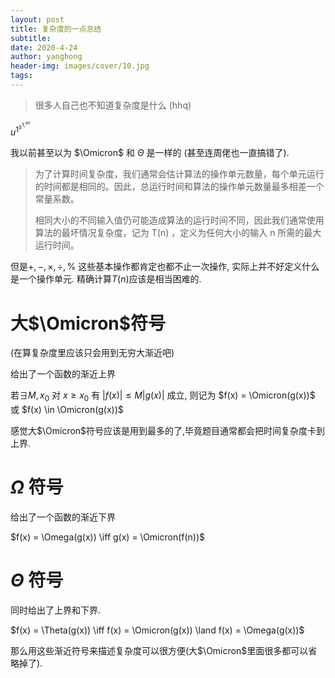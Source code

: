 ```yaml
---
layout: post
title: 复杂度的一点总结
subtitle: 
date: 2020-4-24
author: yanghong
header-img: images/cover/10.jpg
tags: 
---
```


> 很多人自己也不知道复杂度是什么	(hhq)

$u^{1^{s^{1,^{qs}}}}$

我以前甚至以为 $\Omicron$ 和 $\Theta$  是一样的 (甚至连周佬也一直搞错了).



> 为了计算时间复杂度，我们通常会估计算法的操作单元数量，每个单元运行的时间都是相同的。因此，总运行时间和算法的操作单元数量最多相差一个常量系数。
>
> 相同大小的不同输入值仍可能造成算法的运行时间不同，因此我们通常使用算法的最坏情况复杂度，记为 T(n) ，定义为任何大小的输入 n 所需的最大运行时间。

 但是$+,-,\times,\div,\%$ 这些基本操作都肯定也都不止一次操作, 实际上并不好定义什么是一个操作单元.  精确计算$T(n)$应该是相当困难的.  

# 大$\Omicron$符号

(在算复杂度里应该只会用到无穷大渐近吧)



给出了一个函数的渐近上界



若$\exists M,x_0$ 对 $x \ge x_0$ 有 $\vert f(x) \vert \le M \vert g(x) \vert$ 成立, 则记为 $f(x) = \Omicron(g(x))$ 或 $f(x) \in \Omicron(g(x))$ 



感觉大$\Omicron$符号应该是用到最多的了,毕竟题目通常都会把时间复杂度卡到上界.

# $\Omega$ 符号

给出了一个函数的渐近下界



$f(x) = \Omega(g(x)) \iff g(x) = \Omicron(f(n))$

# $\Theta$ 符号

同时给出了上界和下界.

$f(x) = \Theta(g(x)) \iff f(x) = \Omicron(g(x)) \land f(x) = \Omega(g(x))$



那么用这些渐近符号来描述复杂度可以很方便(大$\Omicron$里面很多都可以省略掉了).

